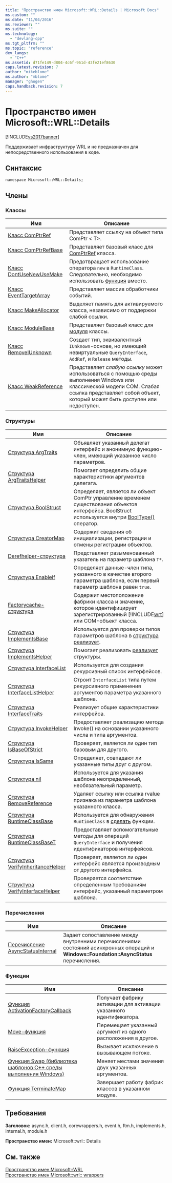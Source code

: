 ```yaml
---
title: "Пространство имен Microsoft::WRL::Details | Microsoft Docs"
ms.custom: ""
ms.date: "11/04/2016"
ms.reviewer: ""
ms.suite: ""
ms.technology: 
  - "devlang-cpp"
ms.tgt_pltfrm: ""
ms.topic: "reference"
dev_langs: 
  - "C++"
ms.assetid: d71fe149-d804-4c6f-961d-43fe21ef8630
caps.latest.revision: 7
author: "mikeblome"
ms.author: "mblome"
manager: "ghogen"
caps.handback.revision: 7
---
```

# Пространство имен Microsoft::WRL::Details
[!INCLUDE[vs2017banner](../assembler/inline/includes/vs2017banner.md)]

Поддерживает инфраструктуру WRL и не предназначен для непосредственного использования в коде.  
  
## <a name="syntax"></a>Синтаксис  
  
```  
namespace Microsoft::WRL::Details;  
```  
  
## <a name="members"></a>Члены  
  
### <a name="classes"></a>Классы  
  
|Имя|Описание|  
|----------|-----------------|  
|[Класс ComPtrRef](../Topic/ComPtrRef%20Class.md)|Представляет ссылку на объект типа ComPtr \< T>.|  
|[Класс ComPtrRefBase](../windows/comptrrefbase-class.md)|Представляет базовый класс для [ComPtrRef](../Topic/ComPtrRef%20Class.md) класса.|  
|[Класс DontUseNewUseMake](../windows/dontusenewusemake-class.md)|Предотвращает использование оператора `new` в `RuntimeClass`. Следовательно, необходимо использовать [функция](../windows/make-function.md) вместо.|  
|[Класс EventTargetArray](../windows/eventtargetarray-class.md)|Представляет массив обработчики событий.|  
|[Класс MakeAllocator](../windows/makeallocator-class.md)|Выделяет память для активируемого класса, независимо от поддержки слабой ссылки.|  
|[Класс ModuleBase](../windows/modulebase-class.md)|Представляет базовый класс для [модуля](../windows/module-class.md) классы.|  
|[Класс RemoveIUnknown](../windows/removeiunknown-class.md)|Создает тип, эквивалентный `IUnknown`-основе, но имеющий невиртуальные `QueryInterface`, `AddRef`, и `Release` методы.|  
|[Класс WeakReference](../windows/weakreference-class1.md)|Представляет *слабую ссылку* может использоваться с помощью среды выполнения Windows или классической модели COM. Слабая ссылка представляет собой объект, который может быть доступен или недоступен.|  
  
### <a name="structures"></a>Структуры  
  
|Имя|Описание|  
|----------|-----------------|  
|[Структура ArgTraits](../windows/argtraits-structure.md)|Объявляет указанный делегат интерфейс и анонимную функцию-член, имеющий указанное число параметров.|  
|[Структура ArgTraitsHelper](../windows/argtraitshelper-structure.md)|Помогает определить общие характеристики аргументов делегата.|  
|[Структура BoolStruct](../windows/boolstruct-structure.md)|Определяет, является ли объект ComPtr управление временем существования объектов интерфейса. BoolStruct используется внутри [BoolType()](../windows/comptr-operator-microsoft-wrl-details-booltype-operator.md) оператор.|  
|[Структура CreatorMap](../windows/creatormap-structure.md)|Содержит сведения об инициализации, регистрации и отмены регистрации объектов.|  
|[Derefhelper-структура](../Topic/DerefHelper%20Structure.md)|Представляет разыменованный указатель на параметр шаблона `T*`.|  
|[Структура EnableIf](../windows/enableif-structure.md)|Определяет данные-член типа, указанного в качестве второго параметра шаблона, если первый параметр шаблона равен `true`.|  
|[Factorycache-структура](../Topic/FactoryCache%20Structure.md)|Содержит местоположение фабрики класса и значение, которое идентифицирует зарегистрированный [!INCLUDE[wrt](../atl/reference/includes/wrt_md.md)] или COM-объект класса.|  
|[Структура ImplementsBase](../windows/implementsbase-structure.md)|Используется для проверки типов параметров шаблона в [структура реализует](../Topic/Implements%20Structure.md).|  
|[Структура ImplementsHelper](../windows/implementshelper-structure.md)|Помогает реализовать [реализует](../Topic/Implements%20Structure.md) структуры.|  
|[Структура InterfaceList](../windows/interfacelist-structure.md)|Используется для создания рекурсивный список интерфейсов.|  
|[Структура InterfaceListHelper](../Topic/InterfaceListHelper%20Structure.md)|Строит `InterfaceList` типа путем рекурсивного применения аргументов параметра указанного шаблона.|  
|[Структура InterfaceTraits](../windows/interfacetraits-structure.md)|Реализует общие характеристики интерфейса.|  
|[Структура InvokeHelper](../windows/invokehelper-structure.md)|Предоставляет реализацию метода Invoke() на основании указанного числа и типа аргументов.|  
|[Структура IsBaseOfStrict](../windows/isbaseofstrict-structure.md)|Проверяет, является ли один тип базовым для другого.|  
|[Структура IsSame](../windows/issame-structure.md)|Определяет, совпадают ли указанные типы друг с другом.|  
|[Структура nil](../Topic/Nil%20Structure.md)|Используется для указания шаблона неопределенный, необязательный параметр.|  
|[Структура RemoveReference](../windows/removereference-structure.md)|Удаляет ссылку или ссылка rvalue признака из параметра шаблона указанного класса.|  
|[Структура RuntimeClassBase](../windows/runtimeclassbase-structure.md)|Используется для обнаружения `RuntimeClass` в [сделать](../windows/make-function.md) функции.|  
|[Структура RuntimeClassBaseT](../windows/runtimeclassbaset-structure.md)|Предоставляет вспомогательные методы для операций `QueryInterface` и получения идентификаторов интерфейсов.|  
|[Структура VerifyInheritanceHelper](../windows/verifyinheritancehelper-structure.md)|Проверяет, является ли один интерфейс является производным от другого интерфейса.|  
|[Структура VerifyInterfaceHelper](../windows/verifyinterfacehelper-structure.md)|Проверяется соответствие определенным требованиям интерфейс, указанный параметром шаблона.|  
  
### <a name="enumerations"></a>Перечисления  
  
|Имя|Описание|  
|----------|-----------------|  
|[Перечисление AsyncStatusInternal](../windows/asyncstatusinternal-enumeration.md)|Задает сопоставление между внутренними перечислениями состояний асинхронных операций и **Windows::Foundation::AsyncStatus** перечисления.|  
  
### <a name="functions"></a>Функции  
  
|Имя|Описание|  
|----------|-----------------|  
|[Функция ActivationFactoryCallback](../windows/activationfactorycallback-function.md)|Получает фабрику активации для активации указанного идентификатора.|  
|[Move-функция](../Topic/Move%20Function.md)|Перемещает указанный аргумент из одного расположения в другое.|  
|[RaiseException-функция](../windows/raiseexception-function.md)|Вызывает исключение в вызывающем потоке.|  
|[Функция Swap (библиотека шаблонов C++ среды выполнения Windows)](../windows/swap-function-windows-runtime-cpp-template-library.md)|Меняет местами значения двух указанных аргументов.|  
|[Функция TerminateMap](../windows/terminatemap-function.md)|Завершает работу фабрик классов в указанном модуле.|  
  
## <a name="requirements"></a>Требования  
 **Заголовок:** async.h, client.h, corewrappers.h, event.h, ftm.h, implements.h, internal.h, module.h  
  
 **Пространство имен:** Microsoft::wrl:: Details  
  
## <a name="see-also"></a>См. также  
 [Пространство имен Microsoft::WRL](../windows/microsoft-wrl-namespace.md)   
 [Пространство имен Microsoft::wrl:: wrappers](../Topic/Microsoft::WRL::Wrappers%20Namespace.md)